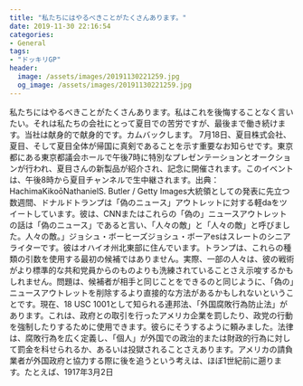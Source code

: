 ```yaml
---
title: "私たちにはやるべきことがたくさんあります。"
date: 2019-11-30 22:16:54
categories:
- General
tags:
- "ドッキリGP"
header:
  image: /assets/images/20191130221259.jpg
  og_image: /assets/images/20191130221259.jpg
---
```


私たちにはやるべきことがたくさんあります。私はこれを後悔することなく言いたい。それは私たちの会社にとって夏目での苦労ですが、最後まで働き続けます。当社は献身的で献身的です。カムバックします。 7月18日、夏目株式会社、夏目、そして夏目全体が帰国に真剣であることを示す重要なお知らせです。東京都にある東京都議会ホールで午後7時に特別なプレゼンテーションとオークションが行われ、夏目さんの新製品が紹介され、記念に開催されます。このイベントは、午後8時から夏目チャンネルで生中継されます。出典：HachimaKikoōNathanielS. Butler / Getty Images大統領としての発表に先立つ数週間、ドナルドトランプは「偽のニュース」アウトレットに対する軽daをツイートしています。彼は、CNNまたはこれらの「偽の」ニュースアウトレットの話は「偽のニュース」であると言い、「人々の敵」と「人々の敵」と呼びました。人々の敵。」ジョシュ・ボーヒーズジョシュ・ボーアesはスレートのシニアライターです。彼はオハイオ州北東部に住んでいます。トランプは、これらの種類の引数を使用する最初の候補ではありません。実際、一部の人々は、彼の戦術がより標準的な共和党員からのものよりも洗練されていることさえ示唆するかもしれません。問題は、候補者が相手と同じことをできるのと同じように、「偽の」ニュースアウトレットを削除するより直接的な方法があるかもしれないということです。現在、18 USC 1001として知られる連邦法、「外国腐敗行為防止法」があります。これは、政府との取引を行ったアメリカ企業を罰したり、政党の行動を強制したりするために使用できます。彼らにそうするように頼みました。法律は、腐敗行為を広く定義し、「個人」が外国での政治的または財政的行為に対して罰金を科せられるか、あるいは投獄されることさえあります。アメリカの請負業者が外国政府と協力する際に後を追うという考えは、ほぼ1世紀前に遡ります。たとえば、1917年3月2日
